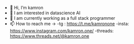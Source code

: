 - 👋 Hi, I’m kamron
- 👀 I am interested in datascience AI  
- 🌱 I am currently working as a full stack programmer
- 📫 How to reach me -> -tg : https://t.me/kamronone 
                         -insta: https://www.instagram.com/kamron.one/
                         -threads: https://www.threads.net/@kamron.one

<!---
kamronone/kamronone is a ✨ special ✨ repository because its `README.md` (this file) appears on your GitHub profile.
You can click the Preview link to take a look at your changes.
--->
